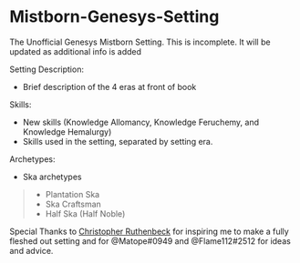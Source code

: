 # Mistborn-Genesys-Setting
The Unofficial Genesys Mistborn Setting. 
This is incomplete. It will be updated as additional info is added

Setting Description:
* Brief description of the 4 eras at front of book

Skills:
* New skills (Knowledge Allomancy, Knowledge Feruchemy, and Knowledge Hemalurgy)
* Skills used in the setting, separated by setting era.

Archetypes:
* Ska archetypes
> * Plantation Ska
> * Ska Craftsman
> * Half Ska (Half Noble)


Special Thanks to [Christopher Ruthenbeck](http://anchor.fm/excess-advantage/) for inspiring me to make a fully fleshed out setting and for @Matope#0949 and @Flame112#2512 for ideas and advice.
